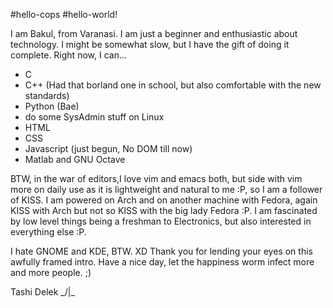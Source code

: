 #hello-cops
#hello-world!

I am Bakul, from Varanasi. I am just a beginner and enthusiastic about technology.
I might be somewhat slow, but I have the gift of doing it complete.
Right now, I can...

* C
* C++ (Had that borland one in school, but also comfortable with the new standards)
* Python (Bae)
* do some SysAdmin stuff on Linux
* HTML
* CSS
* Javascript (just begun, No DOM till now)
* Matlab and GNU Octave

BTW, in the war of editors,I love vim and emacs both, but side with vim more on daily use as it is lightweight and natural to me :P, so I am a follower of KISS.
I am powered on Arch and on another machine with Fedora, again KISS with Arch but not so KISS with the big lady Fedora :P.
I am fascinated by low level things being a freshman to Electronics, but also interested in everything else :P.

I hate GNOME and KDE, BTW. XD
Thank you for lending your eyes on this awfully framed intro. 
Have a nice day, let the happiness worm infect more and more people. ;)

Tashi Delek _/|\_
